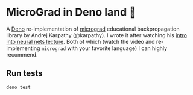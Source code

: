 # MicroGrad in Deno land :sauropod:

A [Deno][1] re-implementation of [micrograd][2] educational backpropagation library by Andrej
Karpathy (@karpathy). I wrote it after watching his [intro into neural nets lecture][3]. Both of
which (watch the video and re-implementing `micrograd` with your favorite language) I can highly
recommend.


[1]: https://deno.land/
[2]: https://github.com/karpathy/micrograd/
[3]: https://youtu.be/VMj-3S1tku0

## Run tests
```
deno test
```